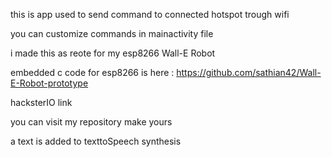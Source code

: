 this is app used to send command to connected hotspot trough wifi 


you can customize commands in mainactivity file

i made this as reote for my esp8266 Wall-E Robot 

embedded c code for esp8266 is here : https://github.com/sathian42/Wall-E-Robot-prototype

hacksterIO link

you can visit my repository make yours

a text is added to texttoSpeech synthesis 
